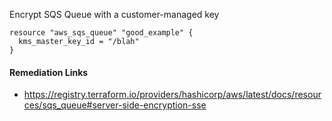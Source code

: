 
Encrypt SQS Queue with a customer-managed key

```hcl
resource "aws_sqs_queue" "good_example" {
  kms_master_key_id = "/blah"
}
```

#### Remediation Links
 - https://registry.terraform.io/providers/hashicorp/aws/latest/docs/resources/sqs_queue#server-side-encryption-sse

